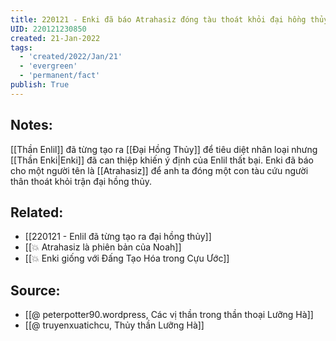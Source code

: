```yaml
---
title: 220121 - Enki đã báo Atrahasiz đóng tàu thoát khỏi đại hồng thủy
UID: 220121230850
created: 21-Jan-2022
tags:
  - 'created/2022/Jan/21'
  - 'evergreen'
  - 'permanent/fact'
publish: True
---
```

## Notes:
[[Thần Enlil]] đã từng tạo ra [[Đại Hồng Thủy]] để tiêu diệt nhân loại nhưng [[Thần Enki|Enki]] đã can thiệp khiến ý định của Enlil thất bại. Enki đã báo cho một người tên là [[Atrahasiz]] để anh ta đóng một con tàu cứu người thân thoát khỏi trận đại hồng thủy.

## Related:
- [[220121 - Enlil đã từng tạo ra đại hồng thủy]]
- [[💥 Atrahasiz là phiên bản của Noah]]
- [[💥 Enki giống với Đấng Tạo Hóa trong Cựu Ước]]
## Source:
- [[@ peterpotter90.wordpress, Các vị thần trong thần thoại Lưỡng Hà]]
- [[@ truyenxuatichcu, Thủy thần Lưỡng Hà]]

